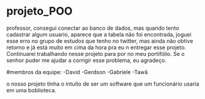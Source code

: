 # projeto_POO

professor, consegui conectar ao banco de dados, mas quando tento cadastrar algum usuario, aparece que a tabela não foi encontrada, joguei esse erro no grupo de estudos que tenho no twitter, mas ainda não obtive retorno e já está muito em cima da hora pra eu n entregar esse projeto. Continuarei trabalhando nesse projeto para por no meu portifólio. 
Se o senhor puder me ajudar a corrigir esse problema, eu agradeço.

#membros da equipe:
-David
-Gerdson
-Gabriele
-Tawã

o nosso projeto tinha o intuito de ser um software que um funcionário usaria em uma boblioteca.
